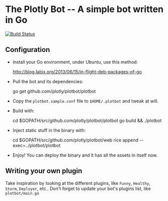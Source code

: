 # The Plotly Bot -- A simple bot written in Go

[![Build Status](https://drone.io/github.com/plotly/plotbot/status.png)](https://drone.io/github.com/plotly/plotbot/latest)


## Configuration

* Install your Go environment, under Ubuntu, use this method:

    http://blog.labix.org/2013/06/15/in-flight-deb-packages-of-go

* Pull the bot and its dependencies:

    go get github.com/plotly/plotbot/plotbot

* Copy the `plotbot.sample.conf` file to `$HOME/.plotbot` and tweak at will.

* Build with:

    cd $GOPATH/src/github.com/plotly/plotbot/plotbot
    go build && ./plotbot

* Inject static stuff in the binary with:

    cd $GOPATH/src/github.com/plotly/plotbot/web
    rice append --exec=../plotbot/plotbot

* Enjoy! You can deploy the binary and it has all the assets in itself now.


## Writing your own plugin

Take inspiration by looking at the different plugins, like `Funny`,
`Healthy`, `Storm`, `Deployer`, etc..  Don't forget to update your
bot's plugins list, like `plotbot/main.go`
